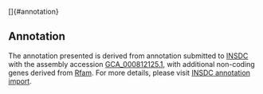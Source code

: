 []{#annotation}

Annotation
----------

The annotation presented is derived from annotation submitted to
[INSDC](http://www.insdc.org) with the assembly accession
[GCA\_000812125.1](http://www.ebi.ac.uk/ena/data/view/GCA_000812125.1),
with additional non-coding genes derived from
[Rfam](http://rfam.xfam.org/). For more details, please visit [INSDC
annotation
import](http://ensemblgenomes.org/info/data/insdc_annotation).
